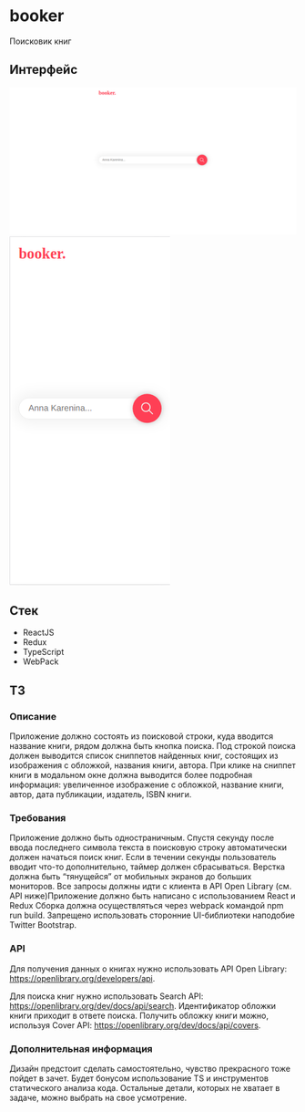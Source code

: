 # booker
Поисковик книг

## Интерфейс

<img src='https://raw.githubusercontent.com/epiccheesepie/yandex-booker-client/main/doc/pc.png' alt='Interface' />
<img src='https://raw.githubusercontent.com/epiccheesepie/yandex-booker-client/main/doc/phone.png' alt='Interface' />

## Стек
- ReactJS
- Redux
- TypeScript
- WebPack

## ТЗ

### Описание
Приложение должно состоять из поисковой строки, куда вводится название книги, рядом должна быть кнопка поиска. Под строкой поиска должен выводится список сниппетов найденных книг, состоящих из изображения с обложкой, названия книги, автора. При клике на сниппет книги в модальном окне должна выводится более подробная информация: увеличенное изображение с обложкой, название книги, автор, дата публикации, издатель, ISBN книги.

### Требования
Приложение должно быть одностраничным.
Спустя секунду после ввода последнего символа текста в поисковую строку автоматически должен начаться поиск книг. Если в течении секунды пользователь вводит что-то дополнительно, таймер должен сбрасываться.
Верстка должна быть “тянущейся” от мобильных экранов до больших мониторов.
Все запросы должны идти с клиента в API Open Library (см. API ниже)Приложение должно быть написано с использованием React и Redux
Сборка должна осуществляться через webpack командой npm run build.
Запрещено использовать сторонние UI-библиотеки наподобие Twitter Bootstrap.

### API
Для получения данных о книгах нужно использовать API Open Library: https://openlibrary.org/developers/api.

Для поиска книг нужно использовать Search API: https://openlibrary.org/dev/docs/api/search.
Идентификатор обложки книги приходит в ответе поиска. Получить обложку книги можно, используя Cover API: https://openlibrary.org/dev/docs/api/covers.

### Дополнительная информация
Дизайн предстоит сделать самостоятельно, чувство прекрасного тоже пойдет в зачет. Будет бонусом использование TS и инструментов статического анализа кода. Остальные детали, которых не хватает в задаче, можно выбрать на свое усмотрение.
